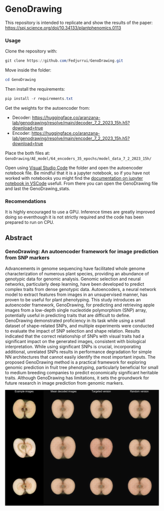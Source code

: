 # GenoDrawing

This repository is intended to replicate and show the results of the paper:
https://spj.science.org/doi/10.34133/plantphenomics.0113

### Usage
Clone the repository with:
```powershell
git clone https://github.com/Fedjurrui/GenoDrawing.git
```
Move inside the folder:
```powershell
cd GenoDrawing
```
Then install the requirements:
```powershell
pip install -r requirements.txt
```
Get the weights for the autoencoder from:
- Decoder: https://huggingface.co/aranzana-lab/genodrawing/resolve/main/decoder_7_2_2023_15h.h5?download=true
- Encoder: https://huggingface.co/aranzana-lab/genodrawing/resolve/main/encoder_7_2_2023_15h.h5?download=true

Place the both files at: `GenoDrawing/AE_model/64_encoders_35_epochs/model_data_7_2_2023_15h/`

Open using [Visual Studio Code](https://code.visualstudio.com/) the folder and open the autoencoder notebook file. Be mindful that it is a jupyter notebook, so if you have not worked with notebooks you might find the [documentation on jupyter notebook in VSCode](https://code.visualstudio.com/docs/datascience/jupyter-notebooks) usefull. From there you can open the GenoDrawing file and last the GenoDrawing_stats.

### Recomendations
It is highly encouraged to use a GPU. Inference times are greatly improved doing so eventhough it is not strictly required and the code has been prepared to run on CPU.

## Abstract

### GenoDrawing: An autoencoder framework for image prediction from SNP markers

Advancements in genome sequencing have facilitated whole genome characterization of numerous
plant species, providing an abundance of genotypic data for genomic analysis. Genomic selection
and neural networks, particularly deep learning, have been developed to predict complex traits from
dense genotypic data. Autoencoders, a neural network model to extract features from images in
an unsupervised manner, has proven to be useful for plant phenotyping. This study introduces an
autoencoder framework, GenoDrawing, for predicting and retrieving apple images from a low-depth
single nucleotide polymorphism (SNP) array, potentially useful in predicting traits that are difficult
to define. GenoDrawing demonstrated proficiency in its task while using a small dataset of
shape-related SNPs, and multiple experiments were conducted to evaluate the impact of SNP selection
and shape relation. Results indicated that the correct relationship of SNPs with visual traits
had a significant impact on the generated images, consistent with biological interpretation. While
using significant SNPs is crucial, incorporating additional, unrelated SNPs results in performance
degradation for simple NN architectures that cannot easily identify the most important inputs. The
proposed GenoDrawing method is a practical framework for exploring genomic prediction in fruit
tree phenotyping, particularly beneficial for small to medium breeding companies to predict economically
significant heritable traits. Although GenoDrawing has limitations, it sets the groundwork
for future research in image prediction from genomic markers. 


![GenoDrawing_example](Figures/GenoDrawing_examples.png)


